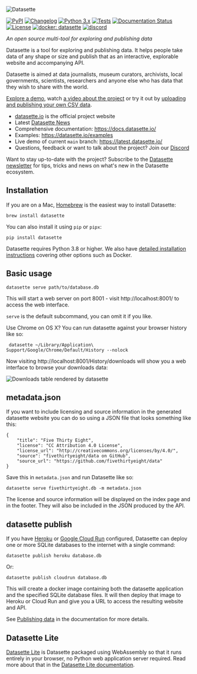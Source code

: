 <img src="https://datasette.io/static/datasette-logo.svg" alt="Datasette">

[![PyPI](https://img.shields.io/pypi/v/datasette.svg)](https://pypi.org/project/datasette/)
[![Changelog](https://img.shields.io/github/v/release/simonw/datasette?label=changelog)](https://docs.datasette.io/en/latest/changelog.html)
[![Python 3.x](https://img.shields.io/pypi/pyversions/datasette.svg?logo=python&logoColor=white)](https://pypi.org/project/datasette/)
[![Tests](https://github.com/simonw/datasette/workflows/Test/badge.svg)](https://github.com/simonw/datasette/actions?query=workflow%3ATest)
[![Documentation Status](https://readthedocs.org/projects/datasette/badge/?version=latest)](https://docs.datasette.io/en/latest/?badge=latest)
[![License](https://img.shields.io/badge/license-Apache%202.0-blue.svg)](https://github.com/simonw/datasette/blob/main/LICENSE)
[![docker: datasette](https://img.shields.io/badge/docker-datasette-blue)](https://hub.docker.com/r/datasetteproject/datasette)
[![discord](https://img.shields.io/discord/823971286308356157?label=discord)](https://datasette.io/discord)

*An open source multi-tool for exploring and publishing data*

Datasette is a tool for exploring and publishing data. It helps people take data of any shape or size and publish that as an interactive, explorable website and accompanying API.

Datasette is aimed at data journalists, museum curators, archivists, local governments, scientists, researchers and anyone else who has data that they wish to share with the world.

[Explore a demo](https://global-power-plants.datasettes.com/global-power-plants/global-power-plants), watch [a video about the project](https://simonwillison.net/2021/Feb/7/video/) or try it out by [uploading and publishing your own CSV data](https://docs.datasette.io/en/stable/getting_started.html#try-datasette-without-installing-anything-using-glitch).

* [datasette.io](https://datasette.io/) is the official project website
* Latest [Datasette News](https://datasette.io/news)
* Comprehensive documentation: https://docs.datasette.io/
* Examples: https://datasette.io/examples
* Live demo of current `main` branch: https://latest.datasette.io/
* Questions, feedback or want to talk about the project? Join our [Discord](https://datasette.io/discord)

Want to stay up-to-date with the project? Subscribe to the [Datasette newsletter](https://datasette.substack.com/) for tips, tricks and news on what's new in the Datasette ecosystem.

## Installation

If you are on a Mac, [Homebrew](https://brew.sh/) is the easiest way to install Datasette:

    brew install datasette

You can also install it using `pip` or `pipx`:

    pip install datasette

Datasette requires Python 3.8 or higher. We also have [detailed installation instructions](https://docs.datasette.io/en/stable/installation.html) covering other options such as Docker.

## Basic usage

    datasette serve path/to/database.db

This will start a web server on port 8001 - visit http://localhost:8001/ to access the web interface.

`serve` is the default subcommand, you can omit it if you like.

Use Chrome on OS X? You can run datasette against your browser history like so:

     datasette ~/Library/Application\ Support/Google/Chrome/Default/History --nolock

Now visiting http://localhost:8001/History/downloads will show you a web interface to browse your downloads data:

![Downloads table rendered by datasette](https://static.simonwillison.net/static/2017/datasette-downloads.png)

## metadata.json

If you want to include licensing and source information in the generated datasette website you can do so using a JSON file that looks something like this:

    {
        "title": "Five Thirty Eight",
        "license": "CC Attribution 4.0 License",
        "license_url": "http://creativecommons.org/licenses/by/4.0/",
        "source": "fivethirtyeight/data on GitHub",
        "source_url": "https://github.com/fivethirtyeight/data"
    }

Save this in `metadata.json` and run Datasette like so:

    datasette serve fivethirtyeight.db -m metadata.json

The license and source information will be displayed on the index page and in the footer. They will also be included in the JSON produced by the API.

## datasette publish

If you have [Heroku](https://heroku.com/) or [Google Cloud Run](https://cloud.google.com/run/) configured, Datasette can deploy one or more SQLite databases to the internet with a single command:

    datasette publish heroku database.db

Or:

    datasette publish cloudrun database.db

This will create a docker image containing both the datasette application and the specified SQLite database files. It will then deploy that image to Heroku or Cloud Run and give you a URL to access the resulting website and API.

See [Publishing data](https://docs.datasette.io/en/stable/publish.html) in the documentation for more details.

## Datasette Lite

[Datasette Lite](https://lite.datasette.io/) is Datasette packaged using WebAssembly so that it runs entirely in your browser, no Python web application server required. Read more about that in the [Datasette Lite documentation](https://github.com/simonw/datasette-lite/blob/main/README.md).
